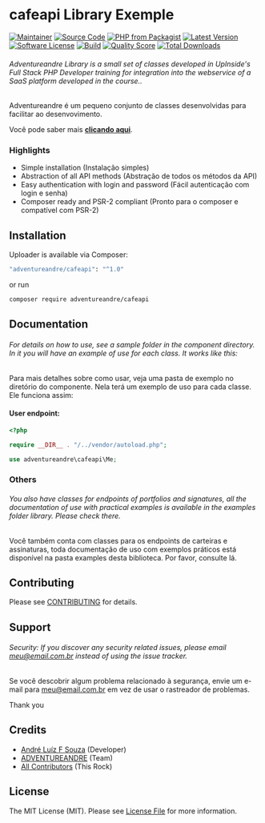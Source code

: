 # cafeapi Library Exemple

[![Maintainer](http://img.shields.io/badge/maintainer-@adventureandre-blue.svg?style=flat-square)](https://twitter.com/adventureandre)
[![Source Code](http://img.shields.io/badge/source-adventureandre/Lib-blue.svg?style=flat-square)](https://github.com/robsonvleite/cafeapi)
[![PHP from Packagist](https://img.shields.io/packagist/php-v/robsonvleite/cafeapi.svg?style=flat-square)](https://packagist.org/packages/robsonvleite/cafeapi)
[![Latest Version](https://img.shields.io/github/release/robsonvleite/cafeapi.svg?style=flat-square)](https://github.com/adventureandre/Lib/releases)
[![Software License](https://img.shields.io/badge/license-MIT-brightgreen.svg?style=flat-square)](LICENSE)
[![Build](https://img.shields.io/scrutinizer/build/g/robsonvleite/cafeapi.svg?style=flat-square)](https://scrutinizer-ci.com/g/adventureandre/Lib)
[![Quality Score](https://img.shields.io/scrutinizer/g/robsonvleite/cafeapi.svg?style=flat-square)](https://scrutinizer-ci.com/g/adventureandre/Lib)
[![Total Downloads](https://img.shields.io/packagist/dt/adventureandre/Lib.svg?style=flat-square)](https://packagist.org/packages/)

###### Adventureandre Library is a small set of classes developed in UpInside's Full Stack PHP Developer training for integration into the webservice of a SaaS platform developed in the course..

Adventureandre é um pequeno conjunto de classes desenvolvidas para facilitar ao desenvovimento.

Você pode saber mais **[clicando aqui](https://www.adventureandre.com.br/)**.

### Highlights

- Simple installation (Instalação simples)
- Abstraction of all API methods (Abstração de todos os métodos da API)
- Easy authentication with login and password (Fácil autenticação com login e senha)
- Composer ready and PSR-2 compliant (Pronto para o composer e compatível com PSR-2)

## Installation

Uploader is available via Composer:

```bash
"adventureandre/cafeapi": "^1.0"
```

or run

```bash
composer require adventureandre/cafeapi
```

## Documentation

###### For details on how to use, see a sample folder in the component directory. In it you will have an example of use for each class. It works like this:

Para mais detalhes sobre como usar, veja uma pasta de exemplo no diretório do componente. Nela terá um exemplo de uso para cada classe. Ele funciona assim:

#### User endpoint:

```php
<?php

require __DIR__ . "/../vendor/autoload.php";

use adventureandre\cafeapi\Me;

```

### Others

###### You also have classes for endpoints of portfolios and signatures, all the documentation of use with practical examples is available in the examples folder library. Please check there.

Você também conta com classes para os endpoints de carteiras e assinaturas, toda documentação de uso com exemplos práticos está disponível na pasta examples desta biblioteca. Por favor, consulte lá.

## Contributing

Please see [CONTRIBUTING](https://github.com/adventureandre/cafeapi/blob/main/CONTRIBUTING.md) for details.

## Support

###### Security: If you discover any security related issues, please email meu@email.com.br instead of using the issue tracker.

Se você descobrir algum problema relacionado à segurança, envie um e-mail para meu@email.com.br em vez de usar o rastreador de problemas.

Thank you

## Credits

- [André Luíz F Souza](https://github.com/adventureandre) (Developer)
- [ADVENTUREANDRE](https://github.com/adventureandre) (Team)
- [All Contributors](https://github.com/) (This Rock)

## License

The MIT License (MIT). Please see [License File](https://github.com/adventureandre/cafeapi/blob/main/LICENSE) for more information.
